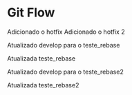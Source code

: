 # Git Flow


Adicionado o hotfix
Adicionado o hotfix 2

Atualizado develop para o teste_rebase

Atualizada teste_rebase

Atualizado develop para o teste_rebase2

Atualizada teste_rebase2
